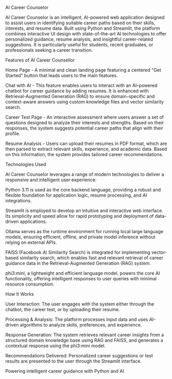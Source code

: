 AI Career Counselor

AI Career Counselor is an intelligent, AI-powered web application designed to assist users in identifying suitable career paths based on their skills, interests, and resume data. Built using Python and Streamlit, the platform combines interactive UI design with state-of-the-art AI technologies to offer personalized guidance, resume analysis, and insightful career-related suggestions. It is particularly useful for students, recent graduates, or professionals seeking a career transition.

Features of AI Career Counsellor 

Home Page - A minimal and clean landing page featuring a centered "Get Started" button that leads users to the main features.

Chat with AI - This feature enables users to interact with an AI-powered chatbot for career guidance by adding resumes. It is enhanced with Retrieval-Augmented Generation (RAG) to ensure domain-specific and context-aware answers using custom knowledge files and vector similarity search.

Career Test Page - An interactive assessment where users answer a set of questions designed to analyze their interests and strengths. Based on their responses, the system suggests potential career paths that align with their profile.

Resume Analysis - Users can upload their resumes in PDF format, which are then parsed to extract relevant skills, experience, and academic data. Based on this information, the system provides tailored career recommendations.

Technologies Used

AI Career Counselor leverages a range of modern technologies to deliver a responsive and intelligent user experience:

Python 3.11 is used as the core backend language, providing a robust and flexible foundation for application logic, resume processing, and AI integrations.

Streamlit is employed to develop an intuitive and interactive web interface. Its simplicity and speed allow for rapid prototyping and deployment of data-driven applications.

Ollama serves as the runtime environment for running local large language models, ensuring efficient, offline, and private model inference without relying on external APIs.

FAISS (Facebook AI Similarity Search) is integrated for implementing vector-based similarity search, which enables fast and relevant retrieval of career guidance data in the Retrieval-Augmented Generation (RAG) system.

phi3:mini, a lightweight and efficient language model, powers the core AI functionality, offering intelligent responses to user queries with minimal resource consumption.

How It Works

User Interaction: The user engages with the system either through the chatbot, the career test, or by uploading their resume.

Processing & Analysis: The platform processes input data and uses AI-driven algorithms to analyze skills, preferences, and experience.

Response Generation: The system retrieves relevant career insights from a structured domain knowledge base using RAG and FAISS, and generates a contextual response using the phi3:mini model.

Recommendations Delivered: Personalized career suggestions or test results are presented to the user through the Streamlit interface.

Powering intelligent career guidance with Python and AI
